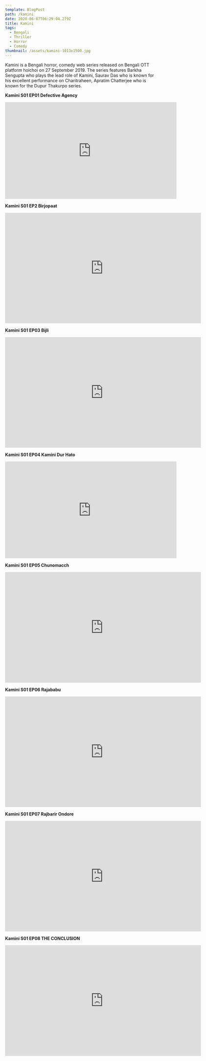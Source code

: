 ```yaml
---
template: BlogPost
path: /kamini
date: 2020-06-07T06:29:04.279Z
title: Kamini
tags:
  - Bengali
  - Thriller
  - Horror
  - Comedy
thumbnail: /assets/kamini-1013x1500.jpg
---
```

Kamini is a Bengali horror, comedy web series released on Bengali OTT platform hoichoi on 27 September 2019. The series features Barkha Sengupta who plays the lead role of Kamini, Saurav Das who is known for his excellent performance on Charitraheen, Apratim Chatterjee who is known for the Dupur Thakurpo series.

**Kamini S01 EP01 Defective Agency**

<iframe width="560" height="315" src="https://www.youtube-nocookie.com/embed/CHrdm9M7iUk?rel=0" frameborder="0" allow="accelerometer; autoplay; encrypted-media; gyroscope; picture-in-picture" allowfullscreen></iframe>

**Kamini S01 EP2 Birjopaat**

<iframe frameborder="0" width="640" height="360" src="https://www.dailymotion.com/embed/video/x7ucahq" allowfullscreen allow="autoplay"></iframe>

**Kamini S01 EP03 Bijli**

<iframe frameborder="0" width="640" height="360" src="https://www.dailymotion.com/embed/video/x7ucaih" allowfullscreen allow="autoplay"></iframe>

**Kamini S01 EP04 Kamini Dur Hato**

<iframe width="560" height="315" src="https://www.youtube-nocookie.com/embed/awwWVXmGZKE?rel=0" frameborder="0" allow="accelerometer; autoplay; encrypted-media; gyroscope; picture-in-picture" allowfullscreen></iframe>

**Kamini S01 EP05 Chunomacch**

<iframe frameborder="0" width="640" height="360" src="https://www.dailymotion.com/embed/video/x7ucain" allowfullscreen allow="autoplay"></iframe>

**Kamini S01 EP06 Rajababu**

<iframe frameborder="0" width="640" height="360" src="https://www.dailymotion.com/embed/video/x7ucaip" allowfullscreen allow="autoplay"></iframe>

**Kamini S01 EP07 Rajbarir Ondore**

<iframe frameborder="0" width="640" height="360" src="https://www.dailymotion.com/embed/video/x7ucb0n" allowfullscreen allow="autoplay"></iframe>

**Kamini S01 EP08 THE CONCLUSION**

<iframe frameborder="0" width="640" height="360" src="https://www.dailymotion.com/embed/video/x7ucaix" allowfullscreen allow="autoplay"></iframe>